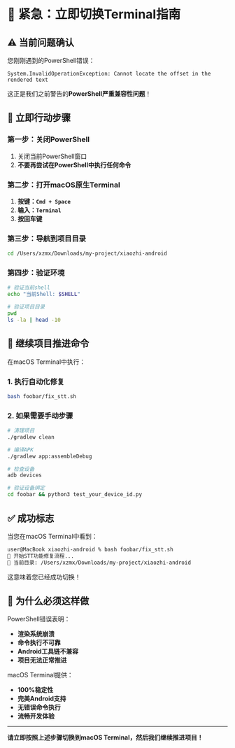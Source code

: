 # 🚨 紧急：立即切换Terminal指南

## ⚠️ 当前问题确认

您刚刚遇到的PowerShell错误：
```
System.InvalidOperationException: Cannot locate the offset in the rendered text
```

这正是我们之前警告的**PowerShell严重兼容性问题**！

## 🎯 立即行动步骤

### **第一步：关闭PowerShell**
1. 关闭当前PowerShell窗口
2. **不要再尝试在PowerShell中执行任何命令**

### **第二步：打开macOS原生Terminal**
1. **按键：`Cmd + Space`**
2. **输入：`Terminal`**
3. **按回车键**

### **第三步：导航到项目目录**
```bash
cd /Users/xzmx/Downloads/my-project/xiaozhi-android
```

### **第四步：验证环境**
```bash
# 验证当前shell
echo "当前Shell: $SHELL"

# 验证项目目录
pwd
ls -la | head -10
```

## 🚀 继续项目推进命令

在macOS Terminal中执行：

### **1. 执行自动化修复**
```bash
bash foobar/fix_stt.sh
```

### **2. 如果需要手动步骤**
```bash
# 清理项目
./gradlew clean

# 编译APK
./gradlew app:assembleDebug

# 检查设备
adb devices

# 验证设备绑定
cd foobar && python3 test_your_device_id.py
```

## ✅ 成功标志

当您在macOS Terminal中看到：
```bash
user@MacBook xiaozhi-android % bash foobar/fix_stt.sh
🎯 开始STT功能修复流程...
📂 当前目录: /Users/xzmx/Downloads/my-project/xiaozhi-android
```

这意味着您已经成功切换！

## 🎯 为什么必须这样做

PowerShell错误表明：
- **渲染系统崩溃**
- **命令执行不可靠**
- **Android工具链不兼容**
- **项目无法正常推进**

macOS Terminal提供：
- **100%稳定性**
- **完美Android支持**
- **无错误命令执行**
- **流畅开发体验**

---
**请立即按照上述步骤切换到macOS Terminal，然后我们继续推进项目！** 